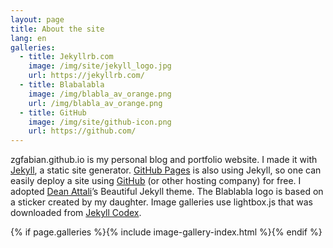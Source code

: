 ```yaml
---
layout: page
title: About the site
lang: en
galleries:
  - title: Jekyllrb.com
    image: /img/site/jekyll_logo.jpg
    url: https://jekyllrb.com/
  - title: Blabalabla
    image: /img/blabla_av_orange.png
    url: /img/blabla_av_orange.png
  - title: GitHub
    image: /img/site/github-icon.png
    url: https://github.com/
---
```


zgfabian.github.io is my personal blog and portfolio website. I made it with [Jekyll](https://jekyllrb.com/), a static site generator. [GitHub Pages](https://pages.github.com/) is also using Jekyll, so one can easily deploy a site using [GitHub](https://github.com/) (or other hosting company) for free. I adopted [Dean Attali](https://deanattali.com/)’s Beautiful Jekyll theme. The Blablabla logo is based on a sticker created by my daughter. Image galleries use lightbox.js that was downloaded from [Jekyll Codex](https://jekyllcodex.org/without-plugins/). 

{% if page.galleries %}{% include image-gallery-index.html %}{% endif %}
